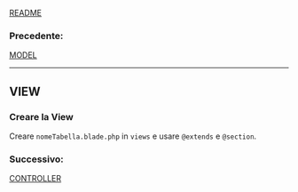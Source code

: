 [README](../README.md)<br>
### **Precedente:**
[MODEL](MODEL.md)

---

## VIEW
### Creare la View
Creare `nomeTabella.blade.php` in `views` e usare `@extends` e `@section`.

### **Successivo:**
[CONTROLLER](CONTROLLER.md)